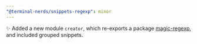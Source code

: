 ```yaml
---
"@terminal-nerds/snippets-regexp": minor
---
```


✨ Added a new module `creator`, which re-exports a package [magic-regexp](https://github.com/danielroe/magic-regexp),
and included grouped snippets.

